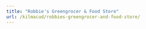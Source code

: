 ```yaml
---
title: "Robbie's Greengrocer & Food Store"
url: /kilmacud/robbies-greengrocer-and-food-store/
---
```

